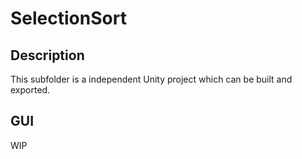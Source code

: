 # SelectionSort

## Description

This subfolder is a independent Unity project which can be built and exported.

## GUI

WIP
